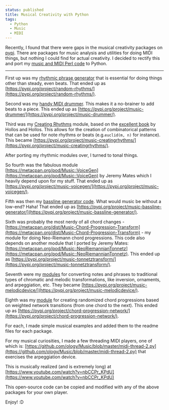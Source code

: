 ```yaml
---                                                                                                                                                                          
status: published
title: Musical Creativity with Python
tags:
  - Python
  - Music
  - MIDI
---
```


Recently, I found that there were gaps in the musical creativity packages on [pypi](https://pypi.org/). There are packages for music analysis and utilities for doing MIDI things, but nothing I could find for actual creativity. I decided to rectify this and port my [music and MIDI Perl code](https://metacpan.org/author/GENE) to Python.

---

First up was my [rhythmic phrase generator](https://metacpan.org/dist/Music-Duration-Partition) that is essential for doing things other than steady, even beats. That ended up as [https://pypi.org/project/random-rhythms/](https://pypi.org/project/random-rhythms/).

Second was my [handy MIDI drummer](https://metacpan.org/dist/MIDI-Drummer-Tiny). This makes it a no-brainer to add beats to a piece. This ended up as [https://pypi.org/project/music-drummer/](https://pypi.org/project/music-drummer/).

Third was my [Creating Rhythms](https://metacpan.org/dist/Music-CreatingRhythms) module, based on the [excellent book](https://abrazol.com/books/rhythm1/) by Hollos and Hollos. This allows for the creation of combinatorical patterns that can be used for note rhythms or beats (e.g.`euclid(m, n)` for instance). This became [https://pypi.org/project/music-creatingrhythms/](https://pypi.org/project/music-creatingrhythms/).

After porting my rhythmic modules over, I turned to tonal things.

So fourth was the fabulous module [https://metacpan.org/pod/Music::VoiceGen](https://metacpan.org/pod/Music::VoiceGen) by Jeremy Mates which I heavily depend upon for my stuff. That ended up as [https://pypi.org/project/music-voicegen/](https://pypi.org/project/music-voicegen/).

Fifth was then my [bassline generator code](https://metacpan.org/dist/Music-Bassline-Generator). What would music be without a low-end? Haha! That ended up as [https://pypi.org/project/music-bassline-generator/](https://pypi.org/project/music-bassline-generator/).

Sixth was probably the most nerdy of all chord changes - [https://metacpan.org/dist/Music-Chord-Progression-Transform](https://metacpan.org/dist/Music-Chord-Progression-Transform) - my module for doing Neo-Riemann chord progressions. This code also depends on another module that I ported by Jeremy Mates: [https://metacpan.org/pod/Music::NeoRiemannianTonnetz](https://metacpan.org/pod/Music::NeoRiemannianTonnetz). This ended up as [https://pypi.org/project/music-tonnetztransform/](https://pypi.org/project/music-tonnetztransform/).

Seventh were my [modules](https://metacpan.org/search?size=500&q=melodic+device) for converting notes and phrases to traditional types of chromatic and melodic transformations, like inversion, ornaments, and arpeggiation, etc. They became [https://pypi.org/project/music-melodicdevice/](https://pypi.org/project/music-melodicdevice/).

Eighth was my [module](https://metacpan.org/dist/Music-Chord-Progression) for creating randomized chord progressions based on weighted network transitions (from one chord to the next). This ended up as [https://pypi.org/project/chord-progression-network/](https://pypi.org/project/chord-progression-network/).

For each, I made simple musical examples and added them to the readme files for each package.

For my musical curiosities, I made a few threading MIDI players, one of which is: [https://github.com/ology/Music/blob/master/midi-thread-2.py](https://github.com/ology/Music/blob/master/midi-thread-2.py) that exercises the arpeggiation device.

This is musically realized (and is extremely long) at [https://www.youtube.com/watch?v=nbCCPr_KPdU](https://www.youtube.com/watch?v=nbCCPr_KPdU)

This open-source code can be copied and modified with any of the above packages for your own player.

Enjoy! :D
